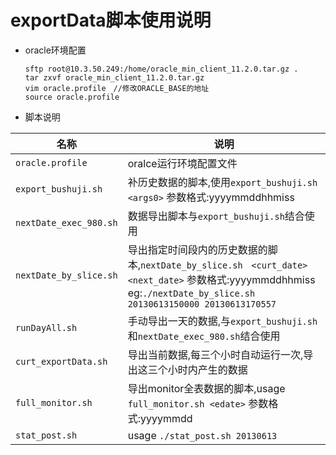 exportData脚本使用说明
====================
*	oracle环境配置

		sftp root@10.3.50.249:/home/oracle_min_client_11.2.0.tar.gz .
		tar zxvf oracle_min_client_11.2.0.tar.gz
		vim oracle.profile　//修改ORACLE_BASE的地址
		source oracle.profile

*	脚本说明

|名称	|说明	|
|-------|-------|
|`oracle.profile`	|oralce运行环境配置文件|
|`export_bushuji.sh`	|补历史数据的脚本,使用`export_bushuji.sh　<args0>` 参数格式:yyyymmddhhmiss
|`nextDate_exec_980.sh`	|数据导出脚本与`export_bushuji.sh`结合使用
|`nextDate_by_slice.sh`	|导出指定时间段内的历史数据的脚本,`nextDate_by_slice.sh　<curt_date> <next_date>` 参数格式:yyyymmddhhmiss eg:`./nextDate_by_slice.sh 20130613150000 20130613170557`
|`runDayAll.sh`	|手动导出一天的数据,与`export_bushuji.sh`和`nextDate_exec_980.sh`结合使用
|`curt_exportData.sh`	|导出当前数据,每三个小时自动运行一次,导出这三个小时内产生的数据
|`full_monitor.sh`	|导出monitor全表数据的脚本,usage `full_monitor.sh <edate>` 参数格式:yyyymmdd
|`stat_post.sh`	|usage `./stat_post.sh 20130613`
